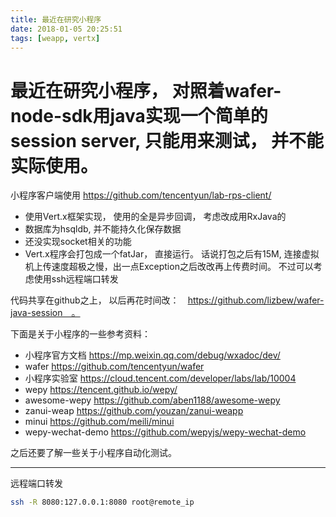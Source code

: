 ```yaml
---
title: 最近在研究小程序
date: 2018-01-05 20:25:51
tags: [weapp, vertx]
---
```


# 最近在研究小程序， 对照着wafer-node-sdk用java实现一个简单的session server, 只能用来测试， 并不能实际使用。

小程序客户端使用 https://github.com/tencentyun/lab-rps-client/

* 使用Vert.x框架实现， 使用的全是异步回调， 考虑改成用RxJava的
* 数据库为hsqldb, 并不能持久化保存数据
* 还没实现socket相关的功能
* Vert.x程序会打包成一个fatJar， 直接运行。 话说打包之后有15M, 连接虚拟机上传速度超极之慢，出一点Exception之后改改再上传费时间。 不过可以考虑使用ssh远程端口转发

代码共享在github之上， 以后再花时间改：　https://github.com/lizbew/wafer-java-session　。


下面是关于小程序的一些参考资料：

* 小程序官方文档 https://mp.weixin.qq.com/debug/wxadoc/dev/
* wafer https://github.com/tencentyun/wafer
* 小程序实验室 https://cloud.tencent.com/developer/labs/lab/10004
* wepy https://tencent.github.io/wepy/
* awesome-wepy https://github.com/aben1188/awesome-wepy
* zanui-weap https://github.com/youzan/zanui-weapp
* minui https://github.com/meili/minui
* wepy-wechat-demo https://github.com/wepyjs/wepy-wechat-demo

之后还要了解一些关于小程序自动化测试。

----

远程端口转发

```bash
ssh -R 8080:127.0.0.1:8080 root@remote_ip
```
